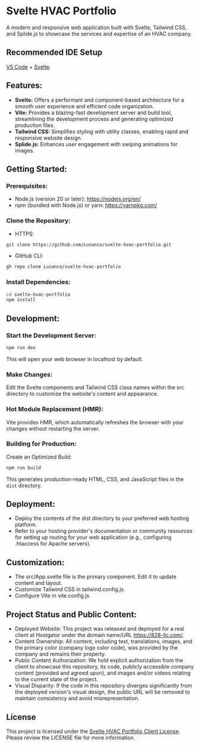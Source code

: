 # Svelte HVAC Portfolio

A modern and responsive web application built with Svelte, Tailwind CSS, and Splide.js to showcase the services and expertise of an HVAC company.

## Recommended IDE Setup

[VS Code](https://code.visualstudio.com/) + [Svelte](https://marketplace.visualstudio.com/items?itemName=svelte.svelte-vscode).

## Features:

- **Svelte:** Offers a performant and component-based architecture for a smooth user experience and efficient code organization.
- **Vite:** Provides a blazing-fast development server and build tool, streamlining the development process and generating optimized production files.
- **Tailwind CSS:** Simplifies styling with utility classes, enabling rapid and responsive website design.
- **Splide.js:** Enhances user engagement with swiping animations for images.

## Getting Started:

### Prerequisites:

- Node.js (version 20 or later): https://nodejs.org/en/
- npm (bundled with Node.js) or yarn: https://yarnpkg.com/

### Clone the Repository:

- HTTPS:
```Bash
git clone https://github.com/Lusanco/svelte-hvac-portfolio.git
```

- GitHub CLI:
```Bash
gh repo clone Lusanco/svelte-hvac-portfolio
```

### Install Dependencies:

```Bash
cd svelte-hvac-portfolio
npm install
```

## Development:

### Start the Development Server:

```Bash
npm run dev
```

This will open your web browser in localhost by default.

### Make Changes: 

Edit the Svelte components and Tailwind CSS class names within the src directory to customize the website's content and appearance.

### Hot Module Replacement (HMR): 

Vite provides HMR, which automatically refreshes the browser with your changes without restarting the server.

### Building for Production:

Create an Optimized Build:

```Bash
npm run build
```

This generates production-ready HTML, CSS, and JavaScript files in the `dist` directory.

## Deployment:

- Deploy the contents of the dist directory to your preferred web hosting platform.
- Refer to your hosting provider's documentation or community resources for setting up routing for your web application (e.g., configuring .htaccess for Apache servers).

## Customization:

- The src/App.svelte file is the primary component. Edit it to update content and layout.
- Customize Tailwind CSS in tailwind.config.js.
- Configure Vite in vite.config.js.

## Project Status and Public Content:

- Deployed Website: This project was released and deployed for a real client at Hostgator under the domain name/URL https://828-llc.com/.
- Content Ownership: All content, including text, translations, images, and the primary color (company logo color code), was provided by the company and remains their property.
- Public Content Authorization: We hold explicit authorization from the client to showcase this repository, its code, publicly accessible company content (provided and agreed upon), and images and/or videos relating to the current state of the project.
- Visual Disparity: If the code in this repository diverges significantly from the deployed version's visual design, the public URL will be removed to maintain consistency and avoid misrepresentation.

## License

This project is licensed under the [Svelte HVAC Portfolio Client License](LICENSE). Please review the LICENSE file for more information.


